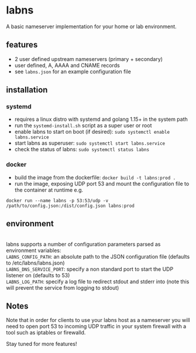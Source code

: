 # labns

A basic nameserver implementation for your home or lab environment.

## features
- 2 user defined upstream nameservers (primary + secondary)
- user defined, A, AAAA and CNAME records
- see `labns.json` for an example configuration file

## installation

### systemd
- requires a linux distro with systemd and golang 1.15+ in the system path
- run the `systemd-install.sh` script as a super user or root
- enable labns to start on boot (if desired): `sudo systemctl enable labns.service`
- start labns as superuser: `sudo systemctl start labns.service`
- check the status of labns: `sudo systemctl status labns`

### docker
- build the image from the dockerfile: `docker build -t labns:prod .`
- run the image, exposing UDP port 53 and mount the configuration file to the container at runtime e.g.
```
docker run --name labns -p 53:53/udp -v /path/to/config.json:/dist/config.json labns:prod
```

## environment
\
labns supports a number of configuration parameters parsed as environment variables:
\
`LABNS_CONFIG_PATH`: an absolute path to the JSON configuration file (defaults to /etc/labns/labns.json)
\
`LABNS_DNS_SERVICE_PORT`: specify a non standard port to start the UDP listener on (defaults to 53)
\
`LABNS_LOG_PATH`: specify a log file to redirect stdout and stderr into (note this will prevent the service from logging to stdout)



## Notes

Note that in order for clients to use your labns host as a nameserver you will need to open port 53 to incoming UDP traffic in your system firewall with a tool such as iptables or firewalld.

Stay tuned for more features!
